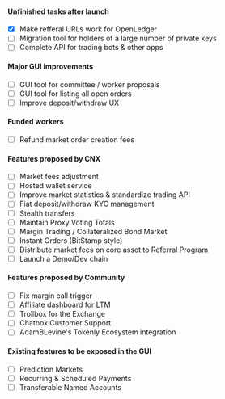 #### Unfinished tasks after launch
- [x] Make refferal URLs work for OpenLedger
- [ ] Migration tool for holders of a large number of private keys
- [ ] Complete API for trading bots & other apps

#### Major GUI improvements
- [ ] GUI tool for committee / worker proposals
- [ ] GUI tool for listing all open orders
- [ ] Improve deposit/withdraw UX

#### Funded workers
- [ ] Refund market order creation fees

#### Features proposed by CNX
- [ ] Market fees adjustment
- [ ] Hosted wallet service
- [ ] Improve market statistics & standardize trading API
- [ ] Fiat deposit/withdraw KYC management
- [ ] Stealth transfers
- [ ] Maintain Proxy Voting Totals
- [ ] Margin Trading / Collateralized Bond Market
- [ ] Instant Orders (BitStamp style)
- [ ] Distribute market fees on core asset to Referral Program
- [ ] Launch a Demo/Dev chain

#### Features proposed by Community
- [ ] Fix margin call trigger
- [ ] Affiliate dashboard for LTM
- [ ] Trollbox for the Exchange
- [ ] Chatbox Customer Support
- [ ] AdamBLevine's Tokenly Ecosystem integration

#### Existing features to be exposed in the GUI
- [ ] Prediction Markets
- [ ] Recurring & Scheduled Payments
- [ ] Transferable Named Accounts
